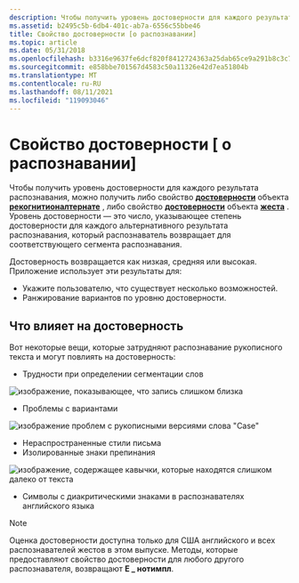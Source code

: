 ```yaml
---
description: Чтобы получить уровень достоверности для каждого результата распознавания, можно получить либо свойство достоверности объекта Рекогнитионалтернате, либо свойство достоверности объекта жеста.
ms.assetid: b2495c5b-6db4-401c-ab7a-6556c55bbe46
title: Свойство достоверности [о распознавании]
ms.topic: article
ms.date: 05/31/2018
ms.openlocfilehash: b3316e9637fe6dcf820f8412724363a25dab65ce9a291b8c3c70c5bcf9c83bc9
ms.sourcegitcommit: e858bbe701567d4583c50a11326e42d7ea51804b
ms.translationtype: MT
ms.contentlocale: ru-RU
ms.lasthandoff: 08/11/2021
ms.locfileid: "119093046"
---
```

# <a name="confidence-property-about-recognition"></a>Свойство достоверности \[ о распознавании\]

Чтобы получить уровень достоверности для каждого результата распознавания, можно получить либо свойство [**достоверности**](/windows/desktop/api/msinkaut/nf-msinkaut-iinkrecognitionalternate-get_confidence) объекта [**рекогнитионалтернате**](/windows/desktop/api/msinkaut/nn-msinkaut-iinkrecognitionalternate) , либо свойство [**достоверности**](/windows/desktop/api/msinkaut/nf-msinkaut-iinkgesture-get_confidence) объекта [**жеста**](/windows/desktop/api/msinkaut/nn-msinkaut-iinkgesture) . Уровень достоверности — это число, указывающее степень достоверности для каждого альтернативного результата распознавания, который распознаватель возвращает для соответствующего сегмента распознавания.

Достоверность возвращается как низкая, средняя или высокая. Приложение использует эти результаты для:

-   Укажите пользователю, что существует несколько возможностей.
-   Ранжирование вариантов по уровню достоверности.

## <a name="what-affects-confidence"></a>Что влияет на достоверность

Вот некоторые вещи, которые затрудняют распознавание рукописного текста и могут повлиять на достоверность:

-   Трудности при определении сегментации слов

![изображение, показывающее, что запись слишком близка](images/5c5d1c42-cbd1-46d0-a6f8-653f204f52cd.jpg)

-   Проблемы с вариантами

![изображение проблем с рукописными версиями слова "Case"](images/1bdfb2e3-06ac-4c49-a39b-f0be51aed0e8.jpg)

-   Нераспространенные стили письма
-   Изолированные знаки препинания

![изображение, содержащее кавычки, которые находятся слишком далеко от текста](images/743364b3-af62-4775-9d0d-f13f6e36c922.jpg)

-   Символы с диакритическими знаками в распознавателях английского языка

> [!Note]  
> Оценка достоверности доступна только для США английского и всех распознавателей жестов в этом выпуске. Методы, которые предоставляют свойство достоверности для любого другого распознавателя, возвращают **E \_ нотимпл**.

 

 

 



